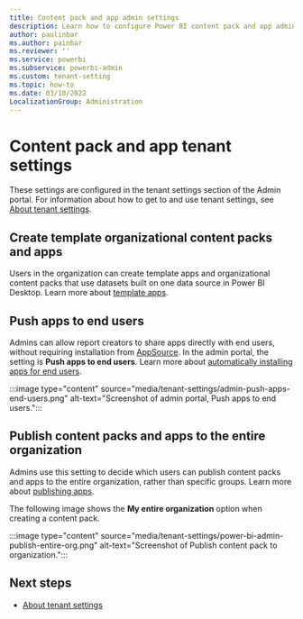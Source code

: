 ```yaml
---
title: Content pack and app admin settings
description: Learn how to configure Power BI content pack and app admin settings.
author: paulinbar
ms.author: painbar
ms.reviewer: ''
ms.service: powerbi
ms.subservice: powerbi-admin
ms.custom: tenant-setting
ms.topic: how-to
ms.date: 03/10/2022
LocalizationGroup: Administration
---
```


# Content pack and app tenant settings

These settings are configured in the tenant settings section of the Admin portal. For information about how to get to and use tenant settings, see [About tenant settings](/power-bi/admin/service-admin-portal-about-tenant-settings).

## Create template organizational content packs and apps

Users in the organization can create template apps and organizational content packs that use datasets built on one data source in Power BI Desktop. Learn more about [template apps](/power-bi/connect-data/service-template-apps-create).

## Push apps to end users

Admins can allow report creators to share apps directly with end users, without requiring installation from [AppSource](https://appsource.microsoft.com). In the admin portal, the setting is **Push apps to end users**. Learn more about [automatically installing apps for end users](/power-bi/collaborate-share/service-create-distribute-apps#automatically-install-apps-for-end-users).

:::image type="content" source="media/tenant-settings/admin-push-apps-end-users.png" alt-text="Screenshot of admin portal, Push apps to end users.":::

## Publish content packs and apps to the entire organization

Admins use this setting to decide which users can publish content packs and apps to the entire organization, rather than specific groups. Learn more about [publishing apps](/power-bi/collaborate-share/service-create-distribute-apps).

The following image shows the **My entire organization** option when creating a content pack.

:::image type="content" source="media/tenant-settings/power-bi-admin-publish-entire-org.png" alt-text="Screenshot of Publish content pack to organization.":::

## Next steps

* [About tenant settings](/power-bi/admin/service-admin-portal-about-tenant-settings)